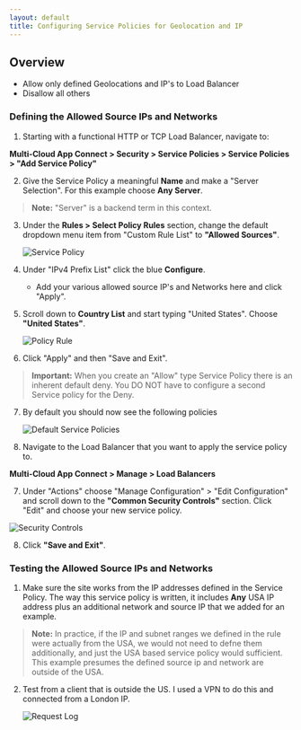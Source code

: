 ```yaml
---
layout: default
title: Configuring Service Policies for Geolocation and IP
---
```


## Overview

* Allow only defined Geolocations and IP's to Load Balancer
* Disallow all others 

### Defining the Allowed Source IPs and Networks

1.  Starting with a functional HTTP or TCP Load Balancer, navigate to: 

**Multi-Cloud App Connect > Security > Service Policies > Service Policies > "Add Service Policy"** 

2. Give the Service Policy a meaningful **Name** and make a "Server Selection". For this example choose **Any Server**. 

> **Note:** "Server" is a backend term in this context. 

3. Under the **Rules > Select Policy Rules**  section, change the default dropdown menu item from "Custom Rule List" to **"Allowed Sources"**.

    ![Service Policy](/xc-images/ip-geo.png)

4. Under "IPv4 Prefix List" click the blue **Configure**. 
    * Add your various allowed source IP's and Networks here and click "Apply". 

5. Scroll down to **Country List** and start typing "United States". Choose **"United States"**.


    ![Policy Rule](/xc-images/rule.png)


6. Click "Apply" and then "Save and Exit". 

> **Important:** When you create an "Allow" type Service Policy there is an inherent default deny. You DO NOT have to configure a second Service policy for the Deny. 


7. By default you should now see the following policies


   ![Default Service Policies](/xc-images/sp.png)


6. Navigate to the Load Balancer that you want to apply the service policy to.

**Multi-Cloud App Connect > Manage > Load Balancers**

7.  Under "Actions" choose "Manage Configuration" > "Edit Configuration" and scroll down to the **"Common Security Controls"** section. Click "Edit" and choose your new service policy. 


   ![Security Controls](/xc-images/sec-con.png)


8. Click **"Save and Exit"**. 

### Testing the Allowed Source IPs and Networks

1. Make sure the site works from the IP addresses defined in the Service Policy. The way this service policy is written, it includes **Any** USA IP address plus an additional network and source IP that we added for an example. 

> **Note:** In practice, if the IP and subnet ranges we defined in the rule were actually from the USA, we would not need to defne them additionally, and just the USA based service policy would sufficient. This example presumes the defined source ip and network are outside of the USA. 

2. Test from a client that is outside the US. I used a VPN to do this and connected from a London IP. 

   ![Request Log](/xc-images/rl.png)


